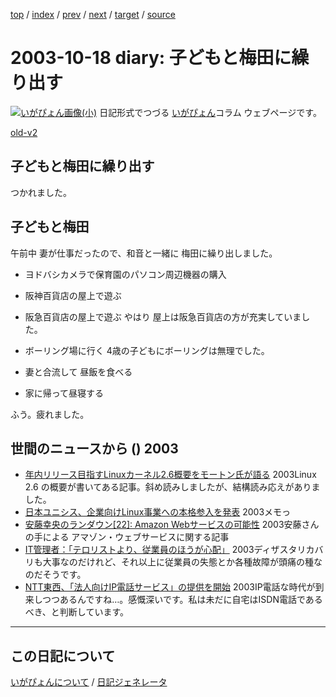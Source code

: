 [top](https://igapyon.github.io/diary/) 
 / [index](https://igapyon.github.io/diary/2003/index.html) 
 / [prev](https://igapyon.github.io/diary/2003/ig031017.html) 
 / [next](https://igapyon.github.io/diary/2003/ig031019.html) 
 / [target](https://igapyon.github.io/diary/2003/ig031018.html) 
 / [source](https://github.com/igapyon/diary/blob/gh-pages/2003/ig031018.html.src.md) 

2003-10-18 diary: 子どもと梅田に繰り出す
=====================================================================================================
[![いがぴょん画像(小)](https://igapyon.github.io/diary/images/iga200306s.jpg "いがぴょん")](https://igapyon.github.io/diary/memo/memoigapyon.html) 日記形式でつづる [いがぴょん](https://igapyon.github.io/diary/memo/memoigapyon.html)コラム ウェブページです。

[old-v2](ig031018-orig.html)

## 子どもと梅田に繰り出す

つかれました。


## 子どもと梅田

午前中 妻が仕事だったので、和音と一緒に 梅田に繰り出しました。

* ヨドバシカメラで保育園のパソコン周辺機器の購入
  
* 阪神百貨店の屋上で遊ぶ
  
* 阪急百貨店の屋上で遊ぶ
  やはり 屋上は阪急百貨店の方が充実していました。
  
* ボーリング場に行く
  4歳の子どもにボーリングは無理でした。
  
* 妻と合流して 昼飯を食べる
  
* 家に帰って昼寝する

ふう。疲れました。

## 世間のニュースから () 2003

* [年内リリース目指すLinuxカーネル2.6概要をモートン氏が語る](http://www.zdnet.co.jp/enterprise/0310/11/epn10.html)  2003Linux 2.6 の概要が書いてある記事。斜め読みしましたが、結構読み応えがありました。
* [日本ユニシス、企業向けLinux事業への本格参入を発表](http://biztech.nikkeibp.co.jp/wcs/leaf/CID/onair/biztech/comp/272116)  2003メモっ
* [安藤幸央のランダウン[22]: Amazon Webサービスの可能性](http://www.atmarkit.co.jp/fjava/column/andoh/andoh22.html)  2003安藤さんの手による アマゾン・ウェブサービスに関する記事
* [IT管理者：「テロリストより、従業員のほうが心配」](http://japan.cnet.com/news/ent/story/0,2000047623,20061470,00.htm)  2003ディザスタリカバリも大事なのだけれど、それ以上に従業員の失態とか各種故障が頭痛の種なのだそうです。
* [NTT東西、「法人向けIP電話サービス」の提供を開始](http://japan.cnet.com/news/com/story/0,2000047668,20061464,00.htm)  2003IP電話な時代が到来しつつあるんですね…。感慨深いです。私は未だに自宅はISDN電話であるべき、と判断しています。

----------------------------------------------------------------------------------------------------

## この日記について
[いがぴょんについて](https://igapyon.github.io/diary/memo/memoigapyon.html) / [日記ジェネレータ](https://github.com/igapyon/igapyonv3)
